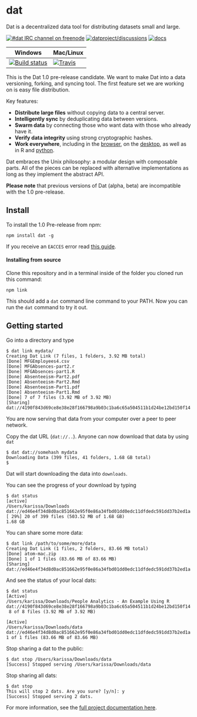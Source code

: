# dat

Dat is a decentralized data tool for distributing datasets small and large.

[![#dat IRC channel on freenode](https://img.shields.io/badge/irc%20channel-%23dat%20on%20freenode-blue.svg)](http://webchat.freenode.net/?channels=dat)
[![datproject/discussions](https://badges.gitter.im/Join%20Chat.svg)](https://gitter.im/datproject/discussions?utm_source=badge&utm_medium=badge&utm_campaign=pr-badge&utm_content=badge)
[![docs](https://readthedocs.org/projects/pip/badge/?version=latest)](http://dat-data.readthedocs.org)


Windows        | Mac/Linux
-------------- | ------------
[![Build status](https://ci.appveyor.com/api/projects/status/s236036xnglo4v5l)](https://ci.appveyor.com/project/maxogden/dat) | [![Travis](https://api.travis-ci.org/maxogden/dat.svg)](https://travis-ci.org/maxogden/dat)


This is the Dat 1.0 pre-release candidate. We want to make Dat into a data versioning, forking, and syncing tool. The first feature set we are working on is easy file distribution.

Key features:

  * **Distribute large files** without copying data to a central server.
  * **Intelligently sync** by deduplicating data between versions.
  * **Swarm data** by connecting those who want data with those who already have it.
  * **Verify data integrity** using strong cryptographic hashes.
  * **Work everywhere**, including in the [browser](http://github.com/karissa/dat-browserify), on the [desktop](http://github.com/karissa/dat-desk), as well as in R and [python](http://github.com/karissa/datpy).

Dat embraces the Unix philosophy: a modular design with composable parts. All of the pieces can be replaced with alternative implementations as long as they implement the abstract API.

**Please note** that previous versions of Dat (alpha, beta) are incompatible with the 1.0 pre-release.

## Install

To install the 1.0 Pre-release from npm:

```
npm install dat -g
```

If you receive an `EACCES` error read [this guide](https://docs.npmjs.com/getting-started/fixing-npm-permissions).

#### Installing from source

Clone this repository and in a terminal inside of the folder you cloned run this command:

```
npm link
```

This should add a `dat` command line command to your PATH. Now you can run the `dat` command to try it out.

## Getting started

Go into a directory and type

```
$ dat link mydata/
Creating Dat Link (7 files, 1 folders, 3.92 MB total)
[Done] MFGEmployees4.csv
[Done] MFGAbsences-part2.r
[Done] MFGAbsences-part1.R
[Done] Absenteeism-Part2.pdf
[Done] Absenteeism-Part2.Rmd
[Done] Absenteeism-Part1.pdf
[Done] Absenteeism-Part1.Rmd
[Done] 7 of 7 files (3.92 MB of 3.92 MB)
[Sharing] dat://4190f843d69ce8e38e28f166798a9b03c1ba6c65a504511b1d24be12bd150f14
```

You are now serving that data from your computer over a peer to peer network.

Copy the dat URL (`dat://..`). Anyone can now download that data by using `dat`

```
$ dat dat://somehash mydata
Downloading Data (399 files, 41 folders, 1.68 GB total)
$ 
```

Dat will start downloading the data into `downloads`.

You can see the progress of your download by typing
```
$ dat status
[active]
/Users/karissa/Downloads
dat://ed46e4f34d8d0ac851662e95f0e86a34fbd01dd0edc11dfdedc591dd37b2ed1a
[ 29%] 20 of 399 files (503.52 MB of 1.68 GB)
1.68 GB
```

You can share some more data:

```
$ dat link /path/to/some/more/data
Creating Dat Link (1 files, 2 folders, 83.66 MB total)
[Done] atom-mac.zip
[Done] 1 of 1 files (83.66 MB of 83.66 MB)
[Sharing] dat://ed46e4f34d8d0ac851662e95f0e86a34fbd01dd0edc11dfdedc591dd37b2ed1a
```

And see the status of your local dats:

```
$ dat status
[Active]
/Users/karissa/Downloads/People Analytics - An Example Using R
dat://4190f843d69ce8e38e28f166798a9b03c1ba6c65a504511b1d24be12bd150f14
 8 of 8 files (3.92 MB of 3.92 MB)

[Active]
/Users/karissa/Downloads/data
dat://ed46e4f34d8d0ac851662e95f0e86a34fbd01dd0edc11dfdedc591dd37b2ed1a
1 of 1 files (83.66 MB of 83.66 MB)
```

Stop sharing a dat to the public:

```
$ dat stop /Users/karissa/Downloads/data
[Success] Stopped serving /Users/karissa/Downloads/data
```

Stop sharing all dats:
```
$ dat stop
This will stop 2 dats. Are you sure? [y/n]: y
[Success] Stopped serving 2 dats.
```

For more information, see the [full project documentation here](http://dat-data.readthedocs.org).
